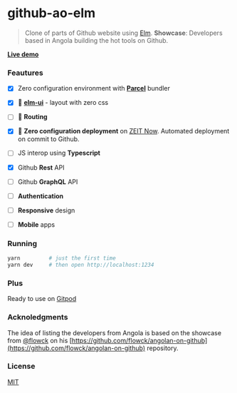 # github-ao-elm

> Clone of parts of Github website using [Elm](https://elm-lang.org). **Showcase**: Developers based in Angola building the hot tools on Github.

**[Live demo](https://github-ao-elm.now.sh)**


### Feautures


- [x] Zero configuration environment with **[Parcel](https://https://parceljs.org/)** bundler

- [x] 💅 **[elm-ui](https://package.elm-lang.org/packages/mdgriffith/elm-ui/latest)** - layout with zero css

- [ ] 🚆 **Routing**

- [x] 🚀 **Zero configuration deployment** on [ZEIT Now](https://zeit.co/guides/upgrade-to-zero-configuration/). Automated deployment on commit to Github.

- [ ] JS interop using **Typescript**

- [x] Github **Rest** API

- [ ] Github **GraphQL** API

- [ ] **Authentication**

- [ ] **Responsive** design

- [ ] **Mobile** apps


### Running

```sh
yarn         # just the first time
yarn dev     # then open http://localhost:1234
```

### Plus

Ready to use on [Gitpod](https://www.gitpod.io/)

### Acknoledgments

The idea of listing the developers from Angola is based on the showcase from [@flowck](https://github.com/flowck) on his [https://github.com/flowck/angolan-on-github](https://github.com/flowck/angolan-on-github) repository.

### License

[MIT](https://lemolsoft.mit-license.org/)